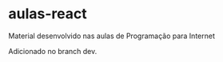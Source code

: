 # aulas-react
Material desenvolvido nas aulas de Programação para Internet

Adicionado no branch dev.
